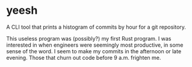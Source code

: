 # yeesh

A CLI tool that prints a histogram of commits by hour for a git repository.

This useless program was (possibly?) my first Rust program. I was interested in when engineers were seemingly most productive, in some sense of the word. I seem to make my commits in the afternoon or late evening. Those that churn out code before 9 a.m. frighten me.

